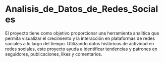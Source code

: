 # Analisis_de_Datos_de_Redes_Sociales
El proyecto tiene como objetivo proporcionar una herramienta analítica que permita visualizar el crecimiento y la interacción en plataformas de redes sociales a lo largo del tiempo. Utilizando datos históricos de actividad en redes sociales, este proyecto ayuda a identificar tendencias y patrones en seguidores, publicaciones, likes y comentarios.
